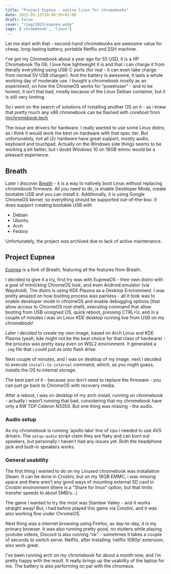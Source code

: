 ```yaml
---
title: "Project Eupnea - native linux for chromebooks"
date: 2023-05-15T10:40:56+02:00
draft: false
cover: "/img/2023/eupnea.webp"
tags: ['chromebook', 'linux']
---
```


Let me start with that - second-hand chromebooks are awesome value for cheap, long-lasting battery, portable Netflix and SSH machine.

I’ve got my Chromebook about a year ago for 55 USD, it is a HP Chromebook 11a G6. I love how lightweight it is and that i can charge it from literally everything using USB-C ports (for real - it can even take charge from normal 5V USB charger). And the battery is awesome, it lasts a whole working day of moderate use.
I bought a chromebook mostly as an experiment, on how the ChromeOS works for “poweruser” - and to be honest, it isn’t that bad, mostly because of the Linux Debian container, but it is still very limiting.

So i went on the search of solutions of installing another OS on it - as i knew that pretty much any x86 chromebook can be flashed with coreboot from [mrchromebook.tech](http://mrchromebook.tech)

The issue are drivers for hardware. I really wanted to use some Linux distro, as i think it would work the best on hardware with that spec tier. But unfortunately, not all i2c hardware have great support, mostly audio, keyboard and touchpad. Actually on the Windows side things seems to be working a bit better, but i doubt Windows 10 on 16GB emmc would be a pleasant experience.

## Breath

Later i discover [Breath](https://github.com/cb-linux/breath) - it is a way to natively boot Linux without replacing chromebook firmware. All you need to do, is enable Developer Mode, create bootable USB and you can install it. Additionally, it is using Google ChromeOS kernel, so everything should be supported out-of-the-box. It does support creating bootable USB with

- Debian
- Ubuntu
- Arch
- Fedora

Unfortunately, the project was archived due to lack of active maintenance.

## Project Eupnea

[Eupnea](https://eupnea-linux.github.io/) is a fork of Breath, featuring all the features from Breath.

I decided to give it a try, first try was with EupneaOS - their own distro with a goal of mimicking ChromeOS look, and even Android emulator (via Waydroid). The distro is using KDE Plasma as a Desktop Environment.
I was pretty amazed on how booting process was painless - all it took was to enable developer mode in chromeOS and enable debugging options (that allow access to ChromeOS root shell), executing command that allow booting from USB unsigned OS, quick reboot, pressing CTRL+U, and in a couple of minutes i was on Linux KDE desktop running live from USB on my chromebook!

Later i decided to create my own image, based on Arch Linux and KDE Plasma (yeah, kde might not be the best choice for that class of hardware) - the process was pretty easy even on WSL2 environment. It generated a `.img` file that i could just `dd` onto flash drive.

Next couple of minutes, and i was on desktop of my image, next i decided to execute `install-to-internal` command, which, as you might guess, installs the OS to internal storage.

The best part of it - because you don’t need to replace the firmware - you can just go back to ChromeOS with recovery media.

After a reboot, i was on desktop of my arch install, running on chromebook - actually i wasn’t running that bad, considering that my chromebook have only a 6W TDP Celeron N3350. But one thing was missing - the audio.

### Audio setup

As my chromebook is running ‘apollo lake’ line of cpu i needed to use AVS drivers. The `setup-audio` script claim they are flaky and can burn out speakers, but personally I haven’t had any issues yet. Both the headphone jack and built-in speakers works.

### General usability

The first thing i wanted to do on my Linuxed chromebook was installation Steam. It can be done in Crostini, but on my 16GB EMMC, i was missing space and there aren’t any good ways of mounting external SD card in Crostini environment (there is a “Share for linux” option, but that limits transfer speeds to about 5MB/s…)

The game i wanted to try the most was Stardew Valley - and it works straight away!
But, i had before played this game via Crostini, and it was also working fine under ChromeOS.

Next thing was a internet browsing using Firefox, as day-to-day, it is my primary browser. It was also running pretty good, no stutters while playing youtube videos, Discord is also running “ok” - sometimes it takes a couple of seconds to switch serve. Netflix, after installing ‘netflix 1080p’ extension, also work great.

I’ve been running arch on my chromebook for about a month now, and i’m pretty happy with the result. It really brings up the usability of the laptop for me. The battery is also performing on par with the chromeos.